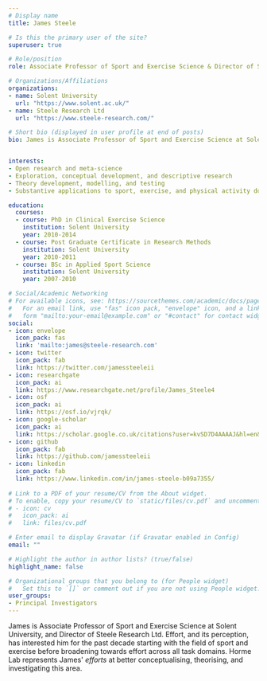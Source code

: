 ```yaml
---
# Display name
title: James Steele

# Is this the primary user of the site?
superuser: true

# Role/position
role: Associate Professor of Sport and Exercise Science & Director of Steele Research Ltd

# Organizations/Affiliations
organizations:
- name: Solent University
  url: "https://www.solent.ac.uk/"
- name: Steele Research Ltd
  url: "https://www.steele-research.com/"

# Short bio (displayed in user profile at end of posts)
bio: James is Associate Professor of Sport and Exercise Science at Solent University, and Director of Steele Research Ltd. Effort, and its perception, has interested him for the past decade starting with the field of sport and exercise before broadening towards effort across all task domains. Horme Lab represents James' *efforts* at better conceptualising, theorising, and investigating this area.


interests:
- Open research and meta-science
- Exploration, conceptual development, and descriptive research
- Theory development, modelling, and testing
- Substantive applications to sport, exercise, and physical activity domains

education:
  courses:
  - course: PhD in Clinical Exercise Science
    institution: Solent University
    year: 2010-2014
  - course: Post Graduate Certificate in Research Methods
    institution: Solent University
    year: 2010-2011
  - course: BSc in Applied Sport Science
    institution: Solent University
    year: 2007-2010

# Social/Academic Networking
# For available icons, see: https://sourcethemes.com/academic/docs/page-builder/#icons
#   For an email link, use "fas" icon pack, "envelope" icon, and a link in the
#   form "mailto:your-email@example.com" or "#contact" for contact widget.
social:
- icon: envelope
  icon_pack: fas
  link: 'mailto:james@steele-research.com'
- icon: twitter
  icon_pack: fab
  link: https://twitter.com/jamessteeleii
- icon: researchgate
  icon_pack: ai
  link: https://www.researchgate.net/profile/James_Steele4
- icon: osf
  icon_pack: ai
  link: https://osf.io/vjrqk/
- icon: google-scholar  
  icon_pack: ai
  link: https://scholar.google.co.uk/citations?user=kvSD7D4AAAAJ&hl=en&oi=ao
- icon: github
  icon_pack: fab
  link: https://github.com/jamessteeleii
- icon: linkedin
  icon_pack: fab
  link: https://www.linkedin.com/in/james-steele-b09a7355/
  
# Link to a PDF of your resume/CV from the About widget.
# To enable, copy your resume/CV to `static/files/cv.pdf` and uncomment the lines below.
# - icon: cv
#   icon_pack: ai
#   link: files/cv.pdf

# Enter email to display Gravatar (if Gravatar enabled in Config)
email: ""

# Highlight the author in author lists? (true/false)
highlight_name: false

# Organizational groups that you belong to (for People widget)
#   Set this to `[]` or comment out if you are not using People widget.
user_groups:
- Principal Investigators
---
```


James is Associate Professor of Sport and Exercise Science at Solent University, and Director of Steele Research Ltd. Effort, and its perception, has interested him for the past decade starting with the field of sport and exercise before broadening towards effort across all task domains. Horme Lab represents James' *efforts* at better conceptualising, theorising, and investigating this area.



